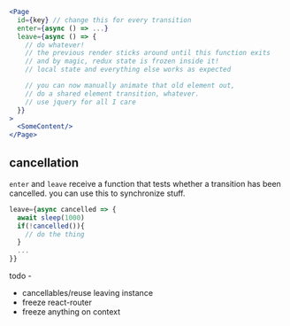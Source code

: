 ```jsx
<Page
  id={key} // change this for every transition
  enter={async () => ...}
  leave={async () => {
    // do whatever!
    // the previous render sticks around until this function exits
    // and by magic, redux state is frozen inside it!
    // local state and everything else works as expected

    // you can now manually animate that old element out,
    // do a shared element transition, whatever.
    // use jquery for all I care
  }}
>
  <SomeContent/>
</Page>
```

cancellation
---

`enter` and `leave` receive a function that tests whether
a transition has been cancelled. you can use this to synchronize stuff.

```jsx
leave={async cancelled => {
  await sleep(1000)
  if(!cancelled()){
    // do the thing
  }
  ...
}}
```

todo -

* cancellables/reuse leaving instance
* freeze react-router
* freeze anything on context
